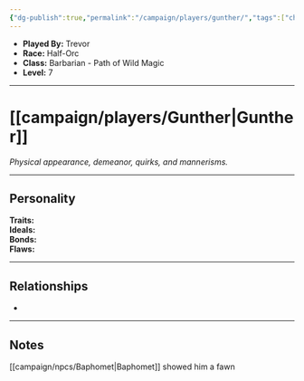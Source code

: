 ```yaml
---
{"dg-publish":true,"permalink":"/campaign/players/gunther/","tags":["character","player"],"noteIcon":"","created":"2025-10-26T09:00:00.196-07:00","updated":"2025-10-27T16:05:10.103-07:00"}
---
```



<p><span><ul>
<li dir="auto"><strong>Played By:</strong> Trevor</li>
<li dir="auto"><strong>Race:</strong> Half-Orc</li>
<li dir="auto"><strong>Class:</strong> Barbarian - Path of Wild Magic</li>
<li dir="auto"><strong>Level:</strong> 7</li>
</ul></span></p>

---

# [[campaign/players/Gunther\|Gunther]]
*Physical appearance, demeanor, quirks, and mannerisms.*

---

## Personality
**Traits:**  
**Ideals:**  
**Bonds:**  
**Flaws:**  

---

## Relationships
- 

---

## Notes
[[campaign/npcs/Baphomet\|Baphomet]] showed him a fawn


